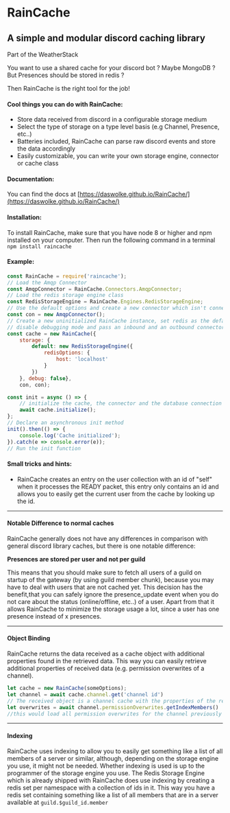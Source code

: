 # RainCache

## A simple and modular discord caching library

Part of the WeatherStack

You want to use a shared cache for your discord bot ? Maybe MongoDB ? But Presences should be stored in redis ?

Then RainCache is the right tool for the job!

#### Cool things you can do with RainCache:
- Store data received from discord in a configurable storage medium
- Select the type of storage on a type level basis (e.g Channel, Presence, etc..)
- Batteries included, RainCache can parse raw discord events and store the data accordingly
- Easily customizable, you can write your own storage engine, connector or cache class

#### Documentation:
You can find the docs at [https://daswolke.github.io/RainCache/](https://daswolke.github.io/RainCache/)

#### Installation:
To install RainCache, make sure that you have node 8 or higher and npm installed on your computer.
Then run the following command in a terminal `npm install raincache`

#### Example:
```js
const RainCache = require('raincache');
// Load the Amqp Connector
const AmqpConnector = RainCache.Connectors.AmqpConnector;
// Load the redis storage engine class
const RedisStorageEngine = RainCache.Engines.RedisStorageEngine;
// Use the default options and create a new connector which isn't connected yet
const con = new AmqpConnector();
// Create a new uninitialized RainCache instance, set redis as the default storage engine,
// disable debugging mode and pass an inbound and an outbound connector to receive and forward events
const cache = new RainCache({
	storage: {
		default: new RedisStorageEngine({
			redisOptions: {
				host: 'localhost'
			}
		})
	}, debug: false},
	con, con);

const init = async () => {
	// initialize the cache, the connector and the database connection
	await cache.initialize();
};
// Declare an asynchronous init method
init().then(() => {
	console.log('Cache initialized');
}).catch(e => console.error(e));
// Run the init function
```

#### Small tricks and hints:
- RainCache creates an entry on the user collection with an id of "self" when it processes the READY packet,
 this entry only contains an id and allows you to easily get the current user from the cache by looking up the id.


---

#### Notable Difference to normal caches
RainCache generally does not have any differences in comparison with general discord library caches, but there is one notable difference:

**Presences are stored per user and not per guild**

This means that you should make sure to fetch all users of a guild on startup of the gateway (by using guild member chunk),
because you may have to deal with users that are not cached yet.
This decision has the benefit,that you can safely ignore the presence_update event when you do not care about the status (online/offline, etc..) of a user.
Apart from that it allows RainCache to minimize the storage usage a lot, since a user has one presence instead of x presences.

---

#### Object Binding
RainCache returns the data received as a cache object with additional properties found in the retrieved data.
 This way you can easily retrieve additional properties of received data (e.g. permission overwrites of a channel).
```js
let cache = new RainCache(someOptions);
let channel = await cache.channel.get('channel id')
// The received object is a channel cache with the properties of the retrieved channel object (id, name, type, etc..) attached to it
let overwrites = await channel.permissionOverwrites.getIndexMembers()
//this would load all permission overwrites for the channel previously loaded
```
---
#### Indexing

RainCache uses indexing to allow you to easily get something like a list of all members of a server or similar,
although, depending on the storage engine you use, it might not be needed.
Whether indexing is used is up to the programmer of the storage engine you use.
The Redis Storage Engine which is already shipped with RainCache does use indexing by creating a redis set per namespace with a collection of ids in it.
This way you have a redis set containing something like a list of all members that are in a server available at `guild.$guild_id.member`
